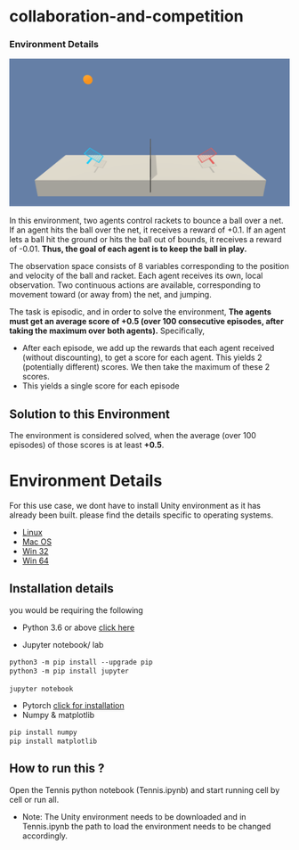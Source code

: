 # collaboration-and-competition
### Environment Details

![Tennis](https://github.com/karthikrajkumar/collaboration-and-competition/blob/master/images/tennis.png)

In this environment, two agents control rackets to bounce a ball over a net. If an agent hits the ball over the net, it receives a reward of +0.1. If an agent lets a ball hit the ground or hits the ball out of bounds, it receives a reward of -0.01. **Thus, the goal of each agent is to keep the ball in play.**

The observation space consists of 8 variables corresponding to the position and velocity of the ball and racket. Each agent receives its own, local observation. Two continuous actions are available, corresponding to movement toward (or away from) the net, and jumping.

The task is episodic, and in order to solve the environment, **The agents must get an average score of +0.5 (over 100 consecutive episodes, after taking the maximum over both agents).** Specifically,

* After each episode, we add up the rewards that each agent received (without discounting), to get a score for each agent. This yields 2 (potentially different) scores. We then take the maximum of these 2 scores.
* This yields a single score for each episode

## Solution to this Environment
The environment is considered solved, when the average (over 100 episodes) of those scores is at least **+0.5**.

# Environment Details
For this use case, we dont have to install Unity environment as it has already been built. please find the details specific to operating systems.

*    [Linux](https://s3-us-west-1.amazonaws.com/udacity-drlnd/P3/Tennis/Tennis_Linux.zip)
*    [Mac OS](https://s3-us-west-1.amazonaws.com/udacity-drlnd/P3/Tennis/Tennis.app.zip)
*    [Win 32](https://s3-us-west-1.amazonaws.com/udacity-drlnd/P3/Tennis/Tennis_Windows_x86.zip)
*    [Win 64](https://s3-us-west-1.amazonaws.com/udacity-drlnd/P3/Tennis/Tennis_Windows_x86_64.zip)

## Installation details
you would be requiring the following
*    Python 3.6 or above [click here](https://www.python.org/downloads/)
    
*    Jupyter notebook/ lab

    python3 -m pip install --upgrade pip
    python3 -m pip install jupyter
    
    jupyter notebook
    
*    Pytorch [click for installation](https://pytorch.org/)
*    Numpy & matplotlib
     
    pip install numpy
    pip install matplotlib
    
## How to run this ?
Open the Tennis python notebook (Tennis.ipynb) and start running cell by cell or run all.
*    Note: The Unity environment needs to be downloaded and in Tennis.ipynb the path to load the environment needs to be changed accordingly.

